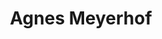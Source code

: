 ---
pid: obj1
grant_year_type: 2016 Digitization Project Grant
institution_name: The Grolier Club
institution_link: http://www.grolierclub.org/
collection_name: Maria Gerard Messenger Women’s Bookplate Collection
collection_link: http://dcmny.org/islandora/object/gc%3Amgmbookplates
description: Collection of over 2000 women’s bookplates and book labels assembled
  by Maria Gerard Messenger (1849-1937) of Great Neck, Long Island. The collection
  represents women book owners from the sixteenth century to the 1930s, and includes
  women from North America, England, France, Germany, the Low Countries, and Spain,
  among other locations. It includes both well-known collectors and those with little
  or no documentation in the historical record.
title: Agnes Meyerhof
source: http://dcmny.org/islandora/object/gc%3A6111
permalink: "/projects/obj1/"
layout: projects_item
---